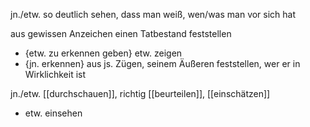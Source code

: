 jn./etw. so deutlich sehen, dass man weiß, wen/was man vor sich hat

aus gewissen Anzeichen einen Tatbestand feststellen
*   {etw. zu erkennen geben}  etw. zeigen
*   {jn. erkennen}  aus js. Zügen, seinem Äußeren feststellen, wer er in Wirklichkeit ist

jn./etw. [[durchschauen]], richtig [[beurteilen]], [[einschätzen]]
*   etw. einsehen